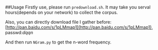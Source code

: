 ##Usage
Firstly use, please run `predownload.sh`. It may take you serval hours(depends on your network) to collect the corpus.

Also, you can directly download file I gather before:[http://pan.baidu.com/s/1pLMmap1](http://pan.baidu.com/s/1pLMmap1), passwd:*dqqn*

And then run `NGram.py` to get the n-word frequency.